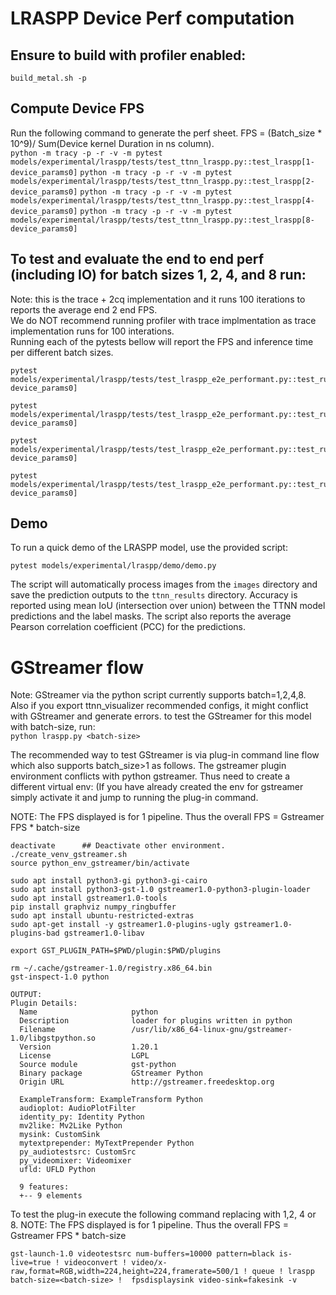 # LRASPP Device Perf computation

## Ensure to build with profiler enabled:
`build_metal.sh -p`

## Compute Device FPS
Run the following command to generate the perf sheet. FPS = (Batch_size * 10^9)/ Sum(Device kernel Duration in ns column).<br>
`python -m tracy -p -r -v -m pytest models/experimental/lraspp/tests/test_ttnn_lraspp.py::test_lraspp[1-device_params0]`
`python -m tracy -p -r -v -m pytest models/experimental/lraspp/tests/test_ttnn_lraspp.py::test_lraspp[2-device_params0]`
`python -m tracy -p -r -v -m pytest models/experimental/lraspp/tests/test_ttnn_lraspp.py::test_lraspp[4-device_params0]`
`python -m tracy -p -r -v -m pytest models/experimental/lraspp/tests/test_ttnn_lraspp.py::test_lraspp[8-device_params0]`


## To test and evaluate the end to end perf (including IO) for batch sizes 1, 2, 4, and 8 run:
Note: this is the trace + 2cq implementation and it runs 100 iterations to reports the average end 2 end FPS.<br>
We do NOT recommend running profiler with trace implmentation as trace implementation runs for 100 interations.<br>
Running each of the pytests bellow will report the FPS and inference time per different batch sizes.<br>
```
pytest models/experimental/lraspp/tests/test_lraspp_e2e_performant.py::test_run_lraspp_trace_2cq_inference[1-device_params0]
```
```
pytest models/experimental/lraspp/tests/test_lraspp_e2e_performant.py::test_run_lraspp_trace_2cq_inference[2-device_params0]
```
```
pytest models/experimental/lraspp/tests/test_lraspp_e2e_performant.py::test_run_lraspp_trace_2cq_inference[4-device_params0]
```
```
pytest models/experimental/lraspp/tests/test_lraspp_e2e_performant.py::test_run_lraspp_trace_2cq_inference[8-device_params0]
```

## Demo

To run a quick demo of the LRASPP model, use the provided script:

```
pytest models/experimental/lraspp/demo/demo.py
```

The script will automatically process images from the `images` directory and save the prediction outputs to the `ttnn_results` directory. Accuracy is reported using mean IoU (intersection over union) between the TTNN model predictions and the label masks. The script also reports the average Pearson correlation coefficient (PCC) for the predictions.

# GStreamer flow
Note: GStreamer via the python script currently supports batch=1,2,4,8. Also if you export ttnn_visualizer recommended configs, it might conflict with GStreamer and generate errors. to test the GStreamer for this model with batch-size, run:<br>
`python lraspp.py <batch-size>`

The recommended way to test GStreamer is via plug-in command line flow which also supports batch_size>1 as follows. The gstreamer plugin environment conflicts with python gstreamer. Thus need to create a different virtual env: (If you have already created the env for gstreamer simply activate it and jump to running the plug-in command.

NOTE: The FPS displayed is for 1 pipeline. Thus the overall FPS = Gstreamer FPS * batch-size
```
deactivate		## Deactivate other environment.
./create_venv_gstreamer.sh
source python_env_gstreamer/bin/activate
```
```
sudo apt install python3-gi python3-gi-cairo
sudo apt install python3-gst-1.0 gstreamer1.0-python3-plugin-loader
sudo apt install gstreamer1.0-tools
pip install graphviz numpy_ringbuffer
sudo apt install ubuntu-restricted-extras
sudo apt-get install -y gstreamer1.0-plugins-ugly gstreamer1.0-plugins-bad gstreamer1.0-libav
```
```
export GST_PLUGIN_PATH=$PWD/plugin:$PWD/plugins
```
```
rm ~/.cache/gstreamer-1.0/registry.x86_64.bin
gst-inspect-1.0 python
```
```
OUTPUT:
Plugin Details:
  Name                     python
  Description              loader for plugins written in python
  Filename                 /usr/lib/x86_64-linux-gnu/gstreamer-1.0/libgstpython.so
  Version                  1.20.1
  License                  LGPL
  Source module            gst-python
  Binary package           GStreamer Python
  Origin URL               http://gstreamer.freedesktop.org

  ExampleTransform: ExampleTransform Python
  audioplot: AudioPlotFilter
  identity_py: Identity Python
  mv2like: Mv2Like Python
  mysink: CustomSink
  mytextprepender: MyTextPrepender Python
  py_audiotestsrc: CustomSrc
  py_videomixer: Videomixer
  ufld: UFLD Python

  9 features:
  +-- 9 elements
```
To test the plug-in execute the following command replacing <batch-size> with 1,2, 4 or 8.
NOTE: The FPS displayed is for 1 pipeline. Thus the overall FPS = Gstreamer FPS * batch-size
```
gst-launch-1.0 videotestsrc num-buffers=10000 pattern=black is-live=true ! videoconvert ! video/x-raw,format=RGB,width=224,height=224,framerate=500/1 ! queue ! lraspp batch-size=<batch-size> !  fpsdisplaysink video-sink=fakesink -v
```
